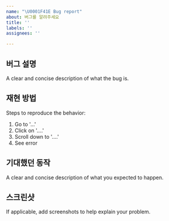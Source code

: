 ```yaml
---
name: "\U0001F41E Bug report"
about: 버그를 알려주세요
title: ''
labels: ''
assignees: ''

---
```


## 버그 설명
A clear and concise description of what the bug is.

## 재현 방법
Steps to reproduce the behavior:
1. Go to '...'
2. Click on '....'
3. Scroll down to '....'
4. See error

## 기대했던 동작
A clear and concise description of what you expected to happen.

## 스크린샷
If applicable, add screenshots to help explain your problem.
